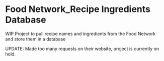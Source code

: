 # Food Network_Recipe Ingredients Database
 WIP Project to pull recipe names and ingredients from the Food Network and store them in a database

UPDATE: Made too many requests on their website, project is currently on hold.
